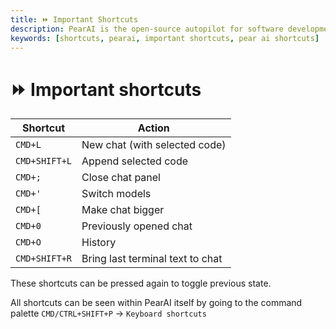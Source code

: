 ```yaml
---
title: ⏩ Important Shortcuts
description: PearAI is the open-source autopilot for software development
keywords: [shortcuts, pearai, important shortcuts, pear ai shortcuts]
---
```


# ⏩ Important shortcuts

| Shortcut      | Action                           |
| ------------- | -------------------------------- |
| `CMD+L`       | New chat (with selected code)    |
| `CMD+SHIFT+L` | Append selected code             |
| `CMD+;`       | Close chat panel                 |
| `CMD+'`       | Switch models                    |
| `CMD+[`       | Make chat bigger                 |
| `CMD+0`       | Previously opened chat           |
| `CMD+O`       | History                          |
| `CMD+SHIFT+R` | Bring last terminal text to chat |

These shortcuts can be pressed again to toggle previous state.

All shortcuts can be seen within PearAI itself by going to the command palette `CMD/CTRL+SHIFT+P` → `Keyboard shortcuts`
